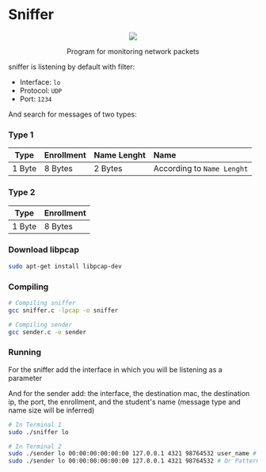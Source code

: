 # Sniffer
<p align="center"><img src="https://media.giphy.com/media/9XZyr2dtPQDEY4dviP/giphy.gif" /></p>
<p align="center">Program for monitoring network packets</p>

sniffer is listening by default with filter:
* Interface: `lo`
* Protocol: `UDP`
* Port: `1234`

And search for messages of two types:

### Type 1

| Type | Enrollment | Name Lenght | Name | 
| :------------: | :------------ | :------------ |  :------------ |
| 1 Byte | 8 Bytes | 2 Bytes | According to `Name Lenght`	| 

### Type 2

| Type | Enrollment | 
| :------------: | :------------ |
| 1 Byte | 8 Bytes | 


### Download libpcap

```sh
sudo apt-get install libpcap-dev
```

### Compiling

```sh
# Compiling sniffer
gcc sniffer.c -lpcap -o sniffer

# Compiling sender
gcc sender.c -o sender
```

### Running

For the sniffer add the interface in which you will be listening as a parameter

And for the sender add: the interface, the destination mac, the destination ip, the port, the enrollment, and the student's name (message type and name size will be inferred)

```sh
# In Terminal 1 
sudo ./sniffer lo

# In Terminal 2
sudo ./sender lo 00:00:00:00:00:00 127.0.0.1 4321 98764532 user_name # Pattern with menssage type 1
sudo ./sender lo 00:00:00:00:00:00 127.0.0.1 4321 98764532 # Or Pattern with menssage type 2
```
<!-- # Tipo 1
gcc test.c -o test && ./test lo 50:3e:aa:5c:7a:dc 127.0.0.1 4321 98764532 barbalho12
# Tipo 2
gcc test.c -o test && ./test lo 50:3e:aa:5c:7a:dc 127.0.0.1 4321 98764532 -->


<!-- 	
gcc sniffer.c -lpcap -o sniffer && sudo ./sniffer lo
gcc send2.c -o send2 && sudo ./send2
gcc send1.c -o send1 && sudo ./send1 
-->

<!-- https://www.binarytides.com/packet-sniffer-code-c-linux/ -->

